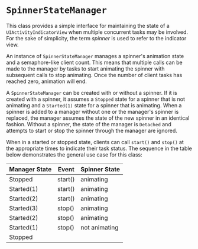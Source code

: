 `SpinnerStateManager`
=====================

This class provides a simple interface for maintaining the state of a `UIActivityIndicatorView` when multiple concurrent tasks may be involved.  For the sake of simplicity, the term *spinner* is used to refer to the indicator view.

An instance of `SpinnerStateManager` manages a spinner's animation state and a semaphore-like client count.  This means that multiple calls can be made to the manager by tasks to start animating the spinner with subsequent calls to stop animating.  Once the number of client tasks has reached zero, animation will end.

A `SpinnerStateManager` can be created with or without a spinner.  If it is created with a spinner, it assumes a `Stopped` state for a spinner that is not animating and a `Started(1)` state for a spinner that is animating.  When a spinner is added to a manager without one or the manager's spinner is replaced, the manager assumes the state of the new spinner in an identical fashion.  Without a spinner, the state of the manager is `Detached` and attempts to start or stop the spinner through the manager are ignored.

When in a started or stopped state, clients can call `start()` and `stop()` at the appropriate times to indicate their task status.  The sequence in the table below demonstrates the general use case for this class:

|Manager State|Event|Spinner State|
|-------------|-----|-------------|
|Stopped|start()|animating|
|Started(1)|start()|animating|
|Started(2)|start()|animating|
|Started(3)|stop()|animating|
|Started(2)|stop()|animating|
|Started(1)|stop()|not animating|
|Stopped||
